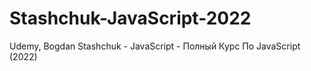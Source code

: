 # Stashchuk-JavaScript-2022
Udemy, Bogdan Stashchuk - JavaScript - Полный Курс По JavaScript (2022)
